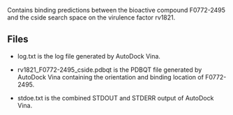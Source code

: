 Contains binding predictions between the bioactive compound F0772-2495 and the cside search space on the virulence factor rv1821.

## Files

- log.txt is the log file generated by AutoDock Vina.

- rv1821_F0772-2495_cside.pdbqt is the PDBQT file generated by AutoDock Vina containing the orientation and binding location of F0772-2495.

- stdoe.txt is the combined STDOUT and STDERR output of AutoDock Vina.

